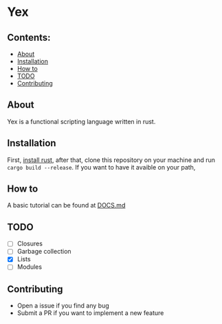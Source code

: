 # Yex

## Contents:

  * [About](#about)
  * [Installation](#installation)
  * [How to](#how-to)
  * [TODO](#todo)
  * [Contributing](#contributing)

## About

Yex is a functional scripting language written in rust. <!--TODO: More information-->

## Installation

First, [install rust](https://doc.rust-lang.org/book/ch01-01-installation.html),
after that, clone this repository on your machine and run `cargo build --release`.
If you want to have it avaible on your path,

## How to

A basic tutorial can be found at [DOCS.md](/DOCS.md)

## TODO
  * [ ] Closures
  * [ ] Garbage collection
  * [x] Lists
  * [ ] Modules

## Contributing
  * Open a issue if you find any bug
  * Submit a PR if you want to implement a new feature
